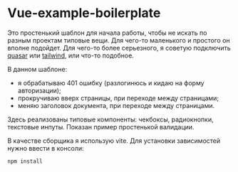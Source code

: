 # Vue-example-boilerplate

Это простенький шаблон для начала работы, чтобы не искать по разным проектам типовые вещи. Для чего-то маленького и простого он вполне подойдет. Для чего-то более серьезного, я советую подключить [quasar](https://quasar.dev/) или [tailwind](https://v2.tailwindcss.com/docs/guides/vue-3-vite), или что-то подобное.

В данном шаблоне:

- я обрабатываю 401 ошибку (разлогинюсь и кидаю на форму авторизации);
- прокручиваю вверх страницы, при переходе между страницами;
- меняю заголовок документа, при переходе между страницами.

Здесь реализованы типовые компоненты: чекбоксы, радиокнопки, текстовые инпуты. Показан пример простенькой валидации.

В качестве сборщика я использую vite. Для установки зависимостей нужно ввести в консоли:

```sh
npm install
```
